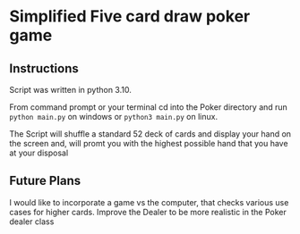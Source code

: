 # Simplified Five card draw poker game

## Instructions
Script was written in python 3.10.

From command prompt or your terminal cd into the Poker directory and run `python main.py` on windows or `python3 main.py` on linux.

The Script will shuffle a standard 52 deck of cards and display your hand on the screen and, will promt you with the highest possible hand that you have at your disposal

## Future Plans

I would like to incorporate a game vs the computer, that checks various use cases for higher cards.
Improve the Dealer to be more realistic in the Poker dealer class